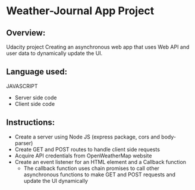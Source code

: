 # Weather-Journal App Project

## Overview:

Udacity project
Creating an asynchronous web app that uses Web API and user data to dynamically update the UI. 

## Language used:

JAVASCRIPT
- Server side code
- Client side code

## Instructions:

- Create a server using Node JS (express package, cors and body-parser)
- Create GET and POST routes to handle client side requests
- Acquire API credentials from OpenWeatherMap website
- Create an event listener for an HTML element and a Callback function
    - The callback function uses chain promises to call other asynchronous functions to make GET and POST   requests and update the UI dynamically